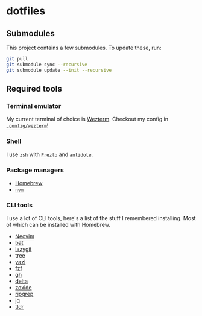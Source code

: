 # dotfiles

## Submodules

This project contains a few submodules. To update these, run:

```sh
git pull
git submodule sync --recursive
git submodule update --init --recursive
```

## Required tools

### Terminal emulator

My current terminal of choice is [Wezterm](https://wezterm.org). Checkout my config in [`.config/wezterm`](./.config/wezterm)!

### Shell
I use [`zsh`](https://www.zsh.org/) with [`Prezto`](https://github.com/sorin-ionescu/prezto) and [`antidote`](https://antidote.sh/).

### Package managers

- [Homebrew](https://brew.sh/)
- [`nvm`](https://github.com/nvm-sh/nvm)

### CLI tools

I use a lot of CLI tools, here's a list of the stuff I remembered installing. Most of which can be installed with Homebrew.

- [Neovim](https://neovim.io/)
- [bat](https://github.com/sharkdp/bat)
- [lazygit](https://github.com/jesseduffield/lazygit)
- tree
- [yazi](https://github.com/sxyazi/yazi)
- [fzf](https://github.com/junegunn/fzf)
- [gh](https://cli.github.com/)
- [delta](https://dandavison.github.io/delta/)
- [zoxide](https://github.com/ajeetdsouza/zoxide)
- [ripgrep](https://github.com/BurntSushi/ripgrep)
- [jq](https://github.com/jqlang/jq)
- [tldr](https://github.com/tldr-pages/tldr)

